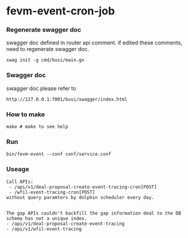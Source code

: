 # fevm-event-cron-job

### Regenerate swagger doc
swagger doc defined in router api comment.
if edited these comments, need to regenerate swagger doc.

```shell script
swag init -g cmd/busi/main.go
```
### Swagger doc
swagger doc please refer to
```
http://127.0.0.1:7001/busi/swagger/index.html
```
### How to make
```
make # make to see help
```
### Run
    bin/fevm-event --conf conf/service.conf
### Useage
    Call APIs: 
     - /api/v1/deal-proposal-create-event-tracing-cron[POST]
     - /wfil-event-tracing-cron[POST]
    without query paramters by dolphin scheduler every day.


    The gap APIs couldn't backfill the gap information deal to the DB schema has not a unique index.
    - /api/v1/deal-proposal-create-event-tracing
    - /api/v1/wfil-event-tracing